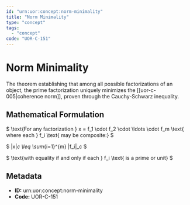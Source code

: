 ```yaml
---
id: "urn:uor:concept:norm-minimality"
title: "Norm Minimality"
type: "concept"
tags:
  - "concept"
code: "UOR-C-151"
---
```


# Norm Minimality

The theorem establishing that among all possible factorizations of an object, the prime factorization uniquely minimizes the [[uor-c-005|coherence norm]], proven through the Cauchy-Schwarz inequality.

## Mathematical Formulation

$
\text{For any factorization } x = f_1 \cdot f_2 \cdot \ldots \cdot f_m \text{ where each } f_i \text{ may be composite:}
$

$
\|x\|_c \leq \sum_{i=1}^{m} \|f_i\|_c
$

$
\text{with equality if and only if each } f_i \text{ is a prime or unit}
$

## Metadata

- **ID:** urn:uor:concept:norm-minimality
- **Code:** UOR-C-151
